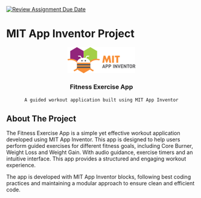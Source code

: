 [![Review Assignment Due Date](https://classroom.github.com/assets/deadline-readme-button-22041afd0340ce965d47ae6ef1cefeee28c7c493a6346c4f15d667ab976d596c.svg)](https://classroom.github.com/a/so8F8uYz)
# MIT App Inventor Project

<!--
*** README.md Reference: https://github.com/othneildrew/Best-README-Template/tree/master
-->

<!-- PROJECT LOGO -->
<div align="center">
   <a href="https://github.com/othneildrew/Best-README-Template">
    <img src="assets/mit-logo.png" alt="Logo" width="180">
  </a>
  <h3 align="center">Fitness Exercise App</h3>
  <p align="center">

    A guided workout application built using MIT App Inventor
  </p>
</div>

<!-- ABOUT THE PROJECT -->

## About The Project
The Fitness Exercise App is a simple yet effective workout application developed using MIT App Inventor. This app is designed to help users perform guided exercises for different fitness goals, including Core Burner, Weight Loss and Weight Gain. With audio guidance, exercise timers and an intuitive interface. This app provides a structured and engaging workout experience.

The app is developed with MIT App Inventor blocks, following best coding practices and maintaining a modular approach to ensure clean and efficient code. 

